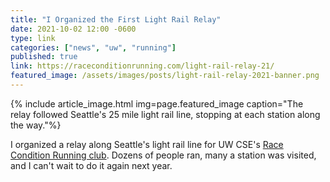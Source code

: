 ```yaml
---
title: "I Organized the First Light Rail Relay"
date: 2021-10-02 12:00 -0600
type: link
categories: ["news", "uw", "running"]
published: true
link: https://raceconditionrunning.com/light-rail-relay-21/
featured_image: /assets/images/posts/light-rail-relay-2021-banner.png
---
```


{% include article_image.html img=page.featured_image caption="The relay followed Seattle's 25 mile light rail line, stopping at each station along the way."%}

I organized a relay along Seattle's light rail line for UW CSE's [Race Condition Running club](https://raceconditionrunning.com). Dozens of people ran, many a station was visited, and I can't wait to do it again next year.